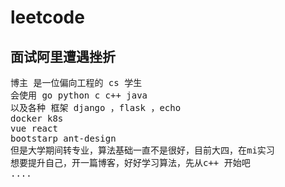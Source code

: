 # leetcode
## 面试阿里遭遇挫折
<pre/>
博主 是一位偏向工程的 cs 学生
会使用 go python c c++ java
以及各种 框架 django ，flask ，echo
docker k8s 
vue react
bootstarp ant-design
但是大学期间转专业，算法基础一直不是很好，目前大四，在mi实习
想要提升自己，开一篇博客，好好学习算法，先从c++ 开始吧
....
</pre>
